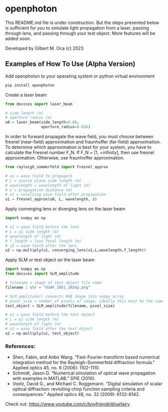 # openphoton

This README.md file is under construction. But the steps presented below is sufficient for you to simulate light propagation from a laser, passing through lens, and passing through your test object. More features will be added soon.

Developed by Gilbert M. Oca (c) 2023

## Examples of How To Use (Alpha Version)

Add openphoton to your operating system or python virtual environment

```python
pip install openphoton
```

Create a laser beam
```python
from devices import laser_beam

# side length (m)
# aperture radius (m)
u0 = laser_beam(side_length=0.06,
                aperture_radius=0.026)
```

In order to forward propagate the wave field, you must choose between fresnel (near-field) approximation and
fraunhoffer (far-field) approximation. To determine which approximation is best for your system, you have to calculate
the Fresnel number F_N. If F_N = [1, +infinity], then use fresnel approximation. Otherwise, use fraunhoffer approximation.
```python
from rayleigh_sommerfeld import fresnel_approx

# uo = wave field to propagate
# L = source plane side length (m)
# wavelength = wavelength of light (m)
# z = propagation distance (m)
# u1 = resulting wave field after propagation
u1 = fresnel_approx(u0, L, wavelength, z)
```

Apply converging lens or diverging lens on the laser beam
```python
import numpy as np

# u1 = wave field before the lens
# L = u1 side length (m)
# wavelength of light (m)
# f_length = lens focal length (m)
# u2 = wave field after the lens
u2 = np.multiply(u1, converging_lens(u1,L,wavelength,f_length))
```

Apply SLM or test object on the laser beam
```python
import numpy as np
from devices import SLM_amplitude

# filename = image of test object file name
filename : str = "USAF_1951_1024p.png"

# SLM_amplitude() converts RGB image into numpy array
# pixel_size = number of pixels of image, ideally this must be the same with u1
test_object = SLM_amplitude(filename, pixel_size)

# u1 = wave field before the test object
# L = u1 side length (m)
# wavelength of light (m)
# u2 = wave field after the test object
u2 = np.multiply(u1, test_object)
```

### References:
 - Shen, Fabin, and Anbo Wang. "Fast-Fourier-transform based numerical integration method for the Rayleigh-Sommerfeld diffraction formula." Applied optics 45, no. 6 (2006): 1102-1110.
 - Schmidt, Jason D. "Numerical simulation of optical wave propagation with examples in MATLAB." SPIE (2010).
 - Voelz, David G., and Michael C. Roggemann. "Digital simulation of scalar optical diffraction: revisiting chirp function sampling criteria and consequences." Applied optics 48, no. 32 (2009): 6132-6142.

Check out: https://www.youtube.com/c/boyfriendnibluefairy